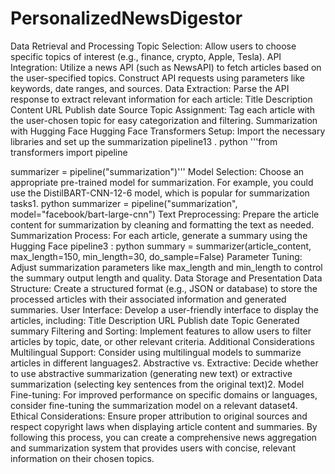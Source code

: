 # PersonalizedNewsDigestor
Data Retrieval and Processing
Topic Selection: Allow users to choose specific topics of interest (e.g., finance, crypto, Apple, Tesla).
API Integration: Utilize a news API (such as NewsAPI) to fetch articles based on the user-specified topics. Construct API requests using parameters like keywords, date ranges, and sources.
Data Extraction: Parse the API response to extract relevant information for each article:
Title
Description
Content
URL
Publish date
Source
Topic Assignment: Tag each article with the user-chosen topic for easy categorization and filtering.
Summarization with Hugging Face
Hugging Face Transformers Setup: Import the necessary libraries and set up the summarization pipeline13
.
python
'''from transformers import pipeline

summarizer = pipeline("summarization")'''
Model Selection: Choose an appropriate pre-trained model for summarization. For example, you could use the DistilBART-CNN-12-6 model, which is popular for summarization tasks1.
python
summarizer = pipeline("summarization", model="facebook/bart-large-cnn")
Text Preprocessing: Prepare the article content for summarization by cleaning and formatting the text as needed.
Summarization Process: For each article, generate a summary using the Hugging Face pipeline3
:
python
summary = summarizer(article_content, max_length=150, min_length=30, do_sample=False)
Parameter Tuning: Adjust summarization parameters like max_length and min_length to control the summary output length and quality.
Data Storage and Presentation
Data Structure: Create a structured format (e.g., JSON or database) to store the processed articles with their associated information and generated summaries.
User Interface: Develop a user-friendly interface to display the articles, including:
Title
Description
URL
Publish date
Topic
Generated summary
Filtering and Sorting: Implement features to allow users to filter articles by topic, date, or other relevant criteria.
Additional Considerations
Multilingual Support: Consider using multilingual models to summarize articles in different languages2.
Abstractive vs. Extractive: Decide whether to use abstractive summarization (generating new text) or extractive summarization (selecting key sentences from the original text)2.
Model Fine-tuning: For improved performance on specific domains or languages, consider fine-tuning the summarization model on a relevant dataset4.
Ethical Considerations: Ensure proper attribution to original sources and respect copyright laws when displaying article content and summaries.
By following this process, you can create a comprehensive news aggregation and summarization system that provides users with concise, relevant information on their chosen topics.
